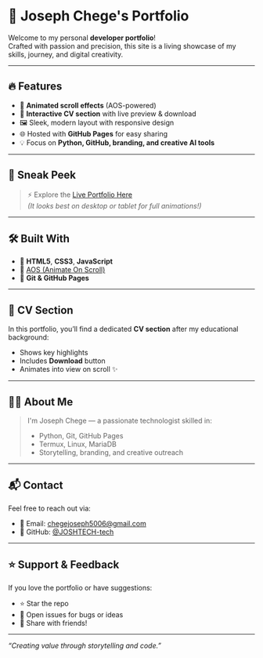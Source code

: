 # 💼 Joseph Chege's Portfolio

Welcome to my personal **developer portfolio**!  
Crafted with passion and precision, this site is a living showcase of my skills, journey, and digital creativity.

---

## 🔥 Features

- 🚀 **Animated scroll effects** (AOS-powered)
- 📄 **Interactive CV section** with live preview & download
- 🖼️ Sleek, modern layout with responsive design
- 🌐 Hosted with **GitHub Pages** for easy sharing
- 💡 Focus on **Python, GitHub, branding, and creative AI tools**

---

## 📸 Sneak Peek

> ⚡ Explore the [Live Portfolio Here](https://josht-tech.github.io/Joseph-s-Portfolio-/)  
> *(It looks best on desktop or tablet for full animations!)*

---

## 🛠️ Built With

- 🧱 **HTML5**, **CSS3**, **JavaScript**
- 🎨 [AOS (Animate On Scroll)](https://michalsnik.github.io/aos/)
- 🐙 **Git & GitHub Pages**

---

## 📁 CV Section

In this portfolio, you’ll find a dedicated **CV section** after my educational background:
- Shows key highlights
- Includes **Download** button
- Animates into view on scroll ✨

---

## 🧑‍💻 About Me

> I'm Joseph Chege — a passionate technologist skilled in:
> - Python, Git, GitHub Pages
> - Termux, Linux, MariaDB
> - Storytelling, branding, and creative outreach

---

## 📬 Contact

Feel free to reach out via:

- 📧 Email: chegejoseph5006@gmail.com  
- 🐙 GitHub: [@JOSHTECH-tech](https://github.com/JOSHTECH-tech)

---

## ⭐ Support & Feedback

If you love the portfolio or have suggestions:
- ⭐ Star the repo
- 🐞 Open issues for bugs or ideas
- 📢 Share with friends!

---

_“Creating value through storytelling and code.”_